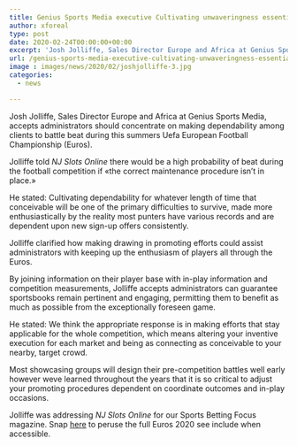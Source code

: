 ```yaml
---
title: Genius Sports Media executive Cultivating unwaveringness essential for Euros success
author: xforeal 
type: post
date: 2020-02-24T00:00:00+00:00
excerpt: 'Josh Jolliffe, Sales Director Europe and Africa at Genius Sports Media, accepts administrators should concentrate on making unwaveringness among clients to battle beat during this summers Uefa European Football Championship (Euros) '
url: /genius-sports-media-executive-cultivating-unwaveringness-essential-for-euros-success/
image : images/news/2020/02/joshjolliffe-3.jpg
categories:
  - news

---
```

Josh Jolliffe, Sales Director Europe and Africa at Genius Sports Media, accepts administrators should concentrate on making dependability among clients to battle beat during this summers Uefa European Football Championship (Euros). 

Jolliffe told _NJ Slots Online_ there would be a high probability of beat during the football competition if &#171;the correct maintenance procedure isn&#8217;t in place.&#187; 

He stated: Cultivating dependability for whatever length of time that conceivable will be one of the primary difficulties to survive, made more enthusiastically by the reality most punters have various records and are dependent upon new sign-up offers consistently. 

Jolliffe clarified how making drawing in promoting efforts could assist administrators with keeping up the enthusiasm of players all through the Euros. 

By joining information on their player base with in-play information and competition measurements, Jolliffe accepts administrators can guarantee sportsbooks remain pertinent and engaging, permitting them to benefit as much as possible from the exceptionally foreseen game. 

He stated: We think the appropriate response is in making efforts that stay applicable for the whole competition, which means altering your inventive execution for each market and being as connecting as conceivable to your nearby, target crowd. 

Most showcasing groups will design their pre-competition battles well early however weve learned throughout the years that it is so critical to adjust your promoting procedures dependent on coordinate outcomes and in-play occasions. 

Jolliffe was addressing _NJ Slots Online_ for our Sports Betting Focus magazine. Snap [here][1] to peruse the full Euros 2020 see include when accessible.

 [1]: #